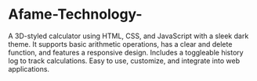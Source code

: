# Afame-Technology-
A 3D-styled calculator using HTML, CSS, and JavaScript with a sleek dark theme. It supports basic arithmetic operations, has a clear and delete function, and features a responsive design. Includes a toggleable history log to track calculations. Easy to use, customize, and integrate into web applications.
